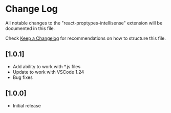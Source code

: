 # Change Log

All notable changes to the "react-proptypes-intellisense" extension will be documented in this file.

Check [Keep a Changelog](http://keepachangelog.com/) for recommendations on how to structure this file.

## [1.0.1]

*   Add ability to work with \*.js files
*   Update to work with VSCode 1.24
*   Bug fixes

## [1.0.0]

*   Initial release
